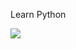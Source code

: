 Learn Python

[![](https://img.shields.io/travis/wyvernnot/learn_python_through_unittest.svg)](https://travis-ci.org/wyvernnot/learn_python_through_unittestn)

